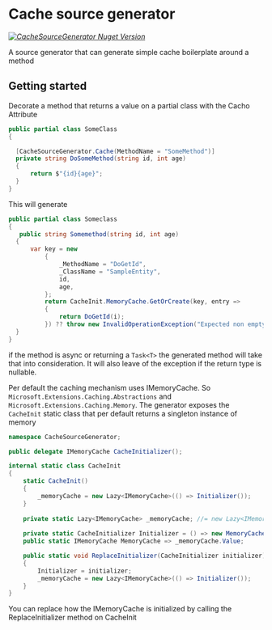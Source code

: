 # Cache source generator
 _[![CacheSourceGenerator Nuget Version](https://img.shields.io/nuget/v/CacheSourceGenerator?style=flat-square&label=NuGet%3A%20CacheSourceGenerator)](https://www.nuget.org/packages/CacheSourceGenerator)_
 
A source generator that can generate simple cache boilerplate around a method

## Getting started

Decorate a method that returns a value on a partial class with the Cacho Attribute

```csharp
public partial class SomeClass
{

  [CacheSourceGenerator.Cache(MethodName = "SomeMethod")]
  private string DoSomeMethod(string id, int age)
  {
      return $"{id}{age}";
  }
}
```

This will generate

```csharp
public partial class Someclass
{
   public string Somemethod(string id, int age)
  {
      var key = new
          {
              _MethodName = "DoGetId",
              _ClassName = "SampleEntity",
              id,
              age,
          };
          return CacheInit.MemoryCache.GetOrCreate(key, entry =>
          {
              return DoGetId(i);
          }) ?? throw new InvalidOperationException("Expected non empty result");
  }
}
```

if the method is async or returning a `Task<T>` the generated method will take that into consideration. It will also leave of the exception if the return type is nullable.

Per default the caching mechanism uses IMemoryCache. So `Microsoft.Extensions.Caching.Abstractions` and  `Microsoft.Extensions.Caching.Memory`. The generator exposes the `CacheInit` static class that per default returns a singleton instance of memory

```csharp
namespace CacheSourceGenerator;

public delegate IMemoryCache CacheInitializer();

internal static class CacheInit
{
    static CacheInit()
    {
        _memoryCache = new Lazy<IMemoryCache>(() => Initializer());
    }
    
    private static Lazy<IMemoryCache> _memoryCache; //= new Lazy<IMemoryCache>(Initializer)
    
    private static CacheInitializer Initializer = () => new MemoryCache(new MemoryCacheOptions());
    public static IMemoryCache MemoryCache => _memoryCache.Value;

    public static void ReplaceInitializer(CacheInitializer initializer)
    {
        Initializer = initializer;
        _memoryCache = new Lazy<IMemoryCache>(() => Initializer());
    }
}
```

You can replace how the IMemoryCache is initialized by calling the ReplaceInitializer method on CacheInit
